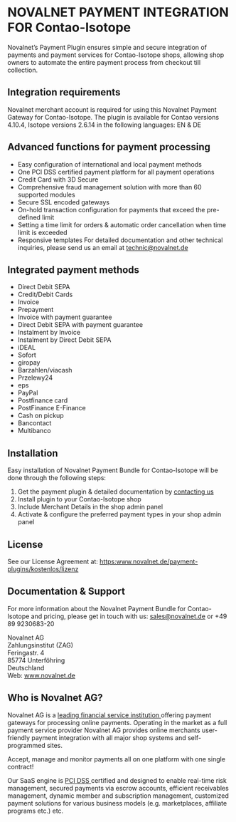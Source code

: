 # NOVALNET PAYMENT INTEGRATION FOR Contao-Isotope
Novalnet’s Payment Plugin ensures simple and secure integration of payments and payment services for Contao-Isotope shops, allowing shop owners to automate the entire payment process from checkout till collection. 

## Integration requirements 
Novalnet merchant account is required for using this Novalnet Payment Gateway for Contao-Isotope. The plugin is available for Contao versions 4.10.4, Isotope versions 2.6.14 in the following languages: EN & DE

## Advanced functions for payment processing
-	Easy configuration of international and local payment methods
-	One PCI DSS certified payment platform for all payment operations
-	Credit Card with 3D Secure 
-	Comprehensive fraud management solution with more than 60 supported modules 
-	Secure SSL encoded gateways 
-	On-hold transaction configuration for payments that exceed the pre-defined limit
-	Setting a time limit for orders & automatic order cancellation when time limit is exceeded
-	Responsive templates
For detailed documentation and other technical inquiries, please send us an email at <a href="mailto:technic@novalnet.de"> technic@novalnet.de </a>

## Integrated payment methods
-	Direct Debit SEPA
-	Credit/Debit Cards
-	Invoice
-	Prepayment
-	Invoice with payment guarantee
-	Direct Debit SEPA with payment guarantee
- Instalment by Invoice
- Instalment by Direct Debit SEPA
-	iDEAL
- Sofort
-	giropay
-	Barzahlen/viacash
-	Przelewy24
-	eps
-	PayPal
-	Postfinance card
-	PostFinance E-Finance
-	Cash on pickup
-	Bancontact
-	Multibanco

## Installation
Easy installation of Novalnet Payment Bundle for Contao-Isotope will be done through the following steps: 
1. Get the payment plugin & detailed documentation by <a href="https://www.novalnet.de/kontakt/sales"> contacting us </a>
2. Install plugin to your Contao-Isotope shop 
3. Include Merchant Details in the shop admin panel 
4. Activate & configure the preferred payment types in your shop admin panel

## License  
See our License Agreement at: <a href="https://www.novalnet.de/payment-plugins/kostenlos/lizenz"> https:www.novalnet.de/payment-plugins/kostenlos/lizenz </a>

## Documentation & Support
For more information about the Novalnet Payment Bundle for Contao-Isotope and pricing, please get in touch with us:  <a href="mailto:sales@novalnet.de"> sales@novalnet.de </a> or +49 89 9230683-20<br>

Novalnet AG<br>
Zahlungsinstitut (ZAG)<br>
Feringastr. 4<br>
85774 Unterföhring<br>
Deutschland<br>
Web: www.novalnet.de 

## Who is Novalnet AG?
<p>Novalnet AG is a <a href="https://www.novalnet.de/zahlungsinstitut"> leading financial service institution </a> offering payment gateways for processing online payments. Operating in the market as a full payment service provider Novalnet AG provides online merchants user-friendly payment integration with all major shop systems and self-programmed sites.</p> 
<p>Accept, manage and monitor payments all on one platform with one single contract!</p>
<p>Our SaaS engine is <a href="https://www.novalnet.de/pci-dss-zertifizierung"> PCI DSS </a> certified and designed to enable real-time risk management, secured payments via escrow accounts, efficient receivables management, dynamic member and subscription management, customized payment solutions for various business models (e.g. marketplaces, affiliate programs etc.) etc.</p>

